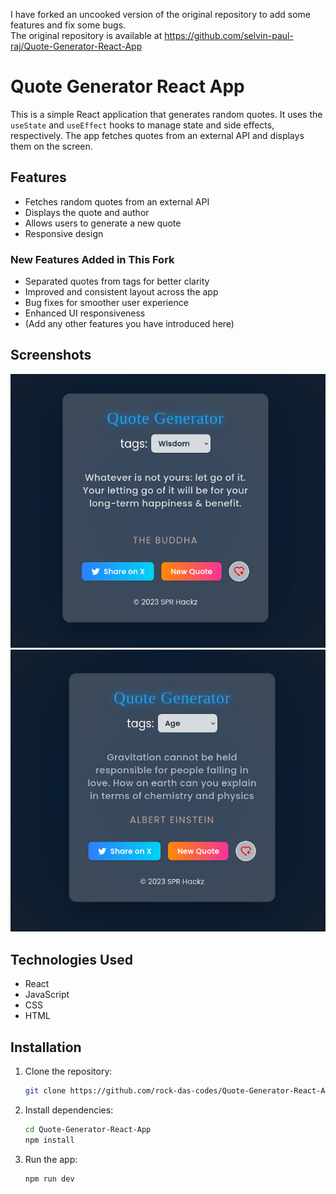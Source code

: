 I have forked an uncooked version of the original repository to add some features and fix some bugs.  
The original repository is available at https://github.com/selvin-paul-raj/Quote-Generator-React-App

# Quote Generator React App

This is a simple React application that generates random quotes. It uses the `useState` and `useEffect` hooks to manage state and side effects, respectively. The app fetches quotes from an external API and displays them on the screen.

## Features

- Fetches random quotes from an external API
- Displays the quote and author
- Allows users to generate a new quote
- Responsive design

### New Features Added in This Fork

- Separated quotes from tags for better clarity
- Improved and consistent layout across the app
- Bug fixes for smoother user experience
- Enhanced UI responsiveness
- (Add any other features you have introduced here)

## Screenshots

<!-- Add images/screenshots of the app here -->
<!-- Example: -->
![Screenshot 1](pic1.png)
![Screenshot 1](pic2.png)
<!-- ![Screenshot 2](images/screenshot2.png) -->

## Technologies Used

- React
- JavaScript
- CSS
- HTML

## Installation

1. Clone the repository:
   ```bash
   git clone https://github.com/rock-das-codes/Quote-Generator-React-App
   ```

2. Install dependencies:
   ```bash
   cd Quote-Generator-React-App
   npm install
   ```

3. Run the app:
   ```bash
   npm run dev
   ```
